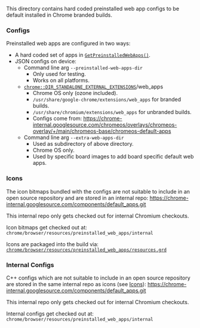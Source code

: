 This directory contains hard coded preinstalled web app configs to be default
installed in Chrome branded builds.

### Configs

Preinstalled web apps are configured in two ways:
- A hard coded set of apps in
  [`GetPreinstalledWebApps()`](preinstalled_web_apps.h).
- JSON configs on device:
  - Command line arg `--preinstalled-web-apps-dir`
    - Only used for testing.
    - Works on all platforms.
  - [`chrome::DIR_STANDALONE_EXTERNAL_EXTENSIONS`](https://source.chromium.org/search?q=DIR_STANDALONE_EXTERNAL_EXTENSIONS)/web_apps
    - Chrome OS only (ozone included).
    - `/usr/share/google-chrome/extensions/web_apps` for branded builds.
    - `/usr/share/chromium/extensions/web_apps` for unbranded builds.
    - Configs come from:
      https://chrome-internal.googlesource.com/chromeos/overlays/chromeos-overlay/+/main/chromeos-base/chromeos-default-apps
  - Command line arg `--extra-web-apps-dir`
    - Used as subdirectory of above directory.
    - Chrome OS only.
    - Used by specific board images to add board specific default web apps.

### Icons

The icon bitmaps bundled with the configs are not suitable to include in an open
source repository and are stored in an internal repo:
https://chrome-internal.googlesource.com/components/default_apps.git

This internal repo only gets checked out for internal Chromium checkouts.

Icon bitmaps get checked out at:
`chrome/browser/resources/preinstalled_web_apps/internal`

Icons are packaged into the build via:
[`chrome/browser/resources/preinstalled_web_apps/resources.grd`](../../resources/preinstalled_web_apps/resources.grd)

### Internal Configs

C++ configs which are not suitable to include in an open source repository are
stored in the same internal repo as icons (see [Icons](#Icons)):
https://chrome-internal.googlesource.com/components/default_apps.git

This internal repo only gets checked out for internal Chromium checkouts.

Internal configs get checked out at:
`chrome/browser/resources/preinstalled_web_apps/internal`
